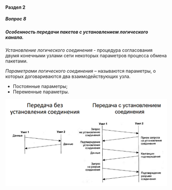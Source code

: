 #### Раздел 2

##### Вопрос 8

##### Особенность передачи пакетов с установлением логического канала.

*Установление логического соединения* - процедура согласования двумя конечными узлами сети некоторых параметров процесса обмена пакетами.

*Параметрами логического соединения* – называются параметры, о которых договариваются два взаимодействующих узла. 

- Постоянные параметры; 
- Переменные параметры.

![image-20220621184056118](Answer_2_8/image-20220621184056118.png)

